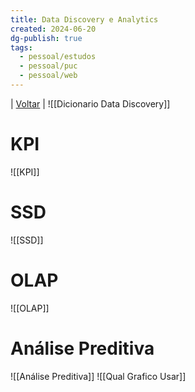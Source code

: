 ```yaml
---
title: Data Discovery e Analytics
created: 2024-06-20
dg-publish: true
tags:
  - pessoal/estudos
  - pessoal/puc
  - pessoal/web
---
```

| [Voltar](index) |
![[Dicionario Data Discovery]]
# KPI 
![[KPI]]
# SSD
![[SSD]]

# OLAP
![[OLAP]]
# Análise Preditiva
![[Análise Preditiva]]
![[Qual Grafico Usar]]